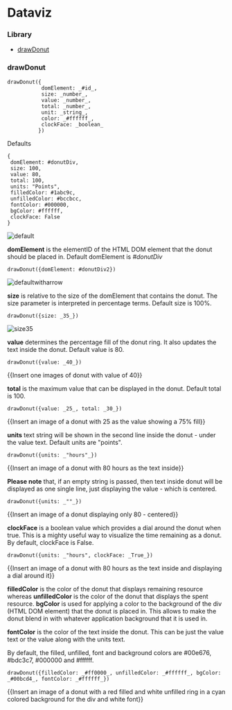 # Dataviz
### Library

- [drawDonut](https://github.com/Infratab/dataviz/blob/master/README.md#drawdonut)
 

### drawDonut

```
drawDonut({
           domElement: _#id_,
           size: _number_,
           value: _number_,
           total: _number_,
           unit: _string_,
           color: _#ffffff_,
           clockFace: _boolean_
          })
```

Defaults
```
{
 domElement: #donutDiv,
 size: 100,
 value: 80,
 total: 100,
 units: "Points",
 filledColor: #1abc9c,
 unfilledColor: #bccbcc,
 fontColor: #000000,
 bgColor: #ffffff,
 clockFace: False
} 
```

![default](https://cloud.githubusercontent.com/assets/13765124/13426786/ccdafbe2-dfd5-11e5-8b88-2c9a88bb58c2.png)


**domElement** is the elementID of the HTML DOM element that the donut should be placed in. Default domElement is _#donutDiv_

```drawDonut({domElement: #donutDiv2})```

![defaultwitharrow](https://cloud.githubusercontent.com/assets/13765124/13426834/20c0e0e6-dfd6-11e5-928c-9615339de912.png)

**size** is relative to the size of the domElement that contains the donut. The size parameter is interpreted in percentage terms. Default size is 100%.

```drawDonut({size: _35_})```

![size35](https://cloud.githubusercontent.com/assets/13765124/13426876/6d93cba4-dfd6-11e5-9082-62b1af669bb8.png)

**value** determines the percentage fill of the donut ring. It also updates the text inside the donut. Default value is 80.

```drawDonut({value: _40_})```
  
{{Insert one images of donut with value of 40}}

**total** is the maximum value that can be displayed in the donut. Default total is 100.

```drawDonut({value: _25_, total: _30_})```

{{Insert an image of a donut with 25 as the value showing a 75% fill}}

**units** text string will be shown in the second line inside the donut - under the value text. Default units are "points".

```drawDonut({units: _"hours"_})```

{{Insert an image of a donut with 80 hours as the text inside}}

**Please note** that, if an empty string is passed, then text inside donut will be displayed as one single line, just displaying the value - which is centered.

```drawDonut({units: _""_})```

{{Insert an image of a donut displaying only 80 - centered}}

**clockFace** is a boolean value which provides a dial around the donut when true. This is a mighty useful way to visualize the time remaining as a donut. By default, clockFace is False.

```drawDonut({units: _"hours", clockFace: _True_})```

{{Insert an image of a donut with 80 hours as the text inside and displaying a dial around it}}

**filledColor** is the color of the donut that displays remaining resource whereas **unfilledColor** is the color of the donut that displays the spent resource. **bgColor** is used for applying a color to the background of the div (HTML DOM element) that the donut is placed in. This allows to make the donut blend in with whatever application background that it is used in.

**fontColor** is the color of the text inside the donut. This can be just the value text or the value along with the units text.

By default, the filled, unfilled, font and background colors are #00e676, #bdc3c7, #000000 and #ffffff.

```drawDonut({filledColor: _#ff0000_, unfilledColor: _#ffffff_, bgColor: _#00bcd4_, fontColor: _#ffffff_})```

{{Insert an image of a donut with a red filled and white unfilled ring in a cyan colored background for the div and white font}}
